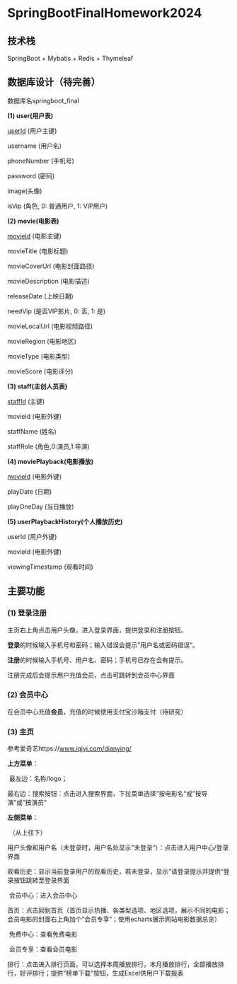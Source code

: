 #  SpringBootFinalHomework2024



## 技术栈

SpringBoot + Mybatis + Redis + Thymeleaf



## 数据库设计（待完善）

数据库名springboot_final

**(1) user(用户表)**

<u>userId</u> (用户主键)

username (用户名)

phoneNumber (手机号)

password (密码)

image(头像)

isVip (角色, 0: 普通用户, 1: VIP用户)



**(2) movie(电影表)**

<u>movieId</u> (电影主键)

movieTitle (电影标题)

movieCoverUrl (电影封面路径)

movieDescription (电影描述)

releaseDate (上映日期)

needVip (是否VIP影片, 0: 否, 1: 是)

movieLocalUrl (电影视频路径)

movieRegion (电影地区)

movieType (电影类型)

movieScore (电影评分)



**(3) staff(主创人员表)**

<u>staffId</u> (主键)

movieId (电影外键)

staffName (姓名)

staffRole (角色,0:演员,1:导演)



**(4) moviePlayback(电影播放)**

<u>movieId</u> (电影外键)

playDate (日期)

playOneDay (当日播放)



**(5) userPlaybackHistory(个人播放历史)**

userId (用户外键)

movieId (电影外键)

viewingTimestamp (观看时间)



## 主要功能

### (1) 登录注册

主页右上角点击用户头像，进入登录界面，提供登录和注册按钮。

**登录**的时候输入手机号和密码；输入错误会提示”用户名或密码错误“。

**注册**的时候输入手机号、用户名、密码；手机号已存在会有提示。

注册完成后会提示用户充值会员，点击可跳转到会员中心界面

### (2) 会员中心

在会员中心充值**会员**，充值的时候使用支付宝沙箱支付（待研究）

### (3) 主页

参考爱奇艺https://www.iqiyi.com/dianying/

**上方菜单**：

​		最左边：名称/logo；

​		最右边：搜索按钮：点击进入搜索界面，下拉菜单选择”按电影名“或”按导演“或”按演员“

**左侧菜单**：

​		（从上往下）

​		用户头像和用户名（未登录时，用户名处显示”未登录“）：点击进入用户中心/登录界面

​		观看历史：显示当前登录用户的观看历史，若未登录，显示”请登录提示并提供“登录按钮跳转至登录界面

​		会员中心：进入会员中心

​		首页：点击回到首页（首页显示热播、各类型选项、地区选项，展示不同的电影；会员电影的封面右上角加个”会员专享“；使用echarts展示网站电影数据总览）

​		免费中心：查看免费电影

​		会员专享：查看会员电影

​		排行：点击进入排行页面，可以选择本周播放排行，本月播放排行，全部播放排行，好评排行；提供”榜单下载"按钮，生成Excel供用户下载报表

​		



